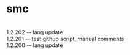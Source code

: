 # smc
<br>1.2.202 -- lang update
<br>1.2.201 -- test github script, manual comments
<br>1.2.200 -- lang update
